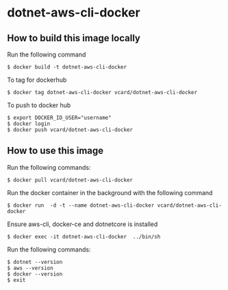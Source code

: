 # dotnet-aws-cli-docker

## How to build this image locally

Run the following command

```
$ docker build -t dotnet-aws-cli-docker
```

To tag for dockerhub

```
$ docker tag dotnet-aws-cli-docker vcard/dotnet-aws-cli-docker
```

To push to docker hub

```
$ export DOCKER_ID_USER="username"
$ docker login
$ docker push vcard/dotnet-aws-cli-docker
```

## How to use this image

Run the following commands:

```
$ docker pull vcard/dotnet-aws-cli-docker
```

Run the docker container in the background with the following command

```
$ docker run  -d -t --name dotnet-aws-cli-docker vcard/dotnet-aws-cli-docker
```

Ensure aws-cli, docker-ce and dotnetcore is installed

```
$ docker exec -it dotnet-aws-cli-docker  ../bin/sh
```

Run the following commands:

```
$ dotnet --version
$ aws --version
$ docker --version
$ exit
```
